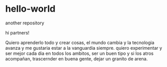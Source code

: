 # hello-world
another repository

hi partners!

Quiero aprenderlo todo y crear cosas, el mundo cambia y la tecnologia avanza y me gustaria estar a la vanguardia siempre. quiero experimentar y ser mejor cada dia en todos los ambitos, ser un buen tipo y si los atros acompañan, trascernder en buena gente, dejar un granito de arena.
